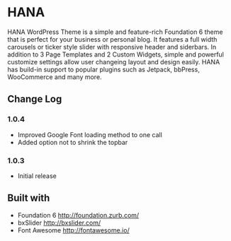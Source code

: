# HANA
HANA WordPress Theme is a simple and feature-rich Foundation 6 theme that is perfect for your business or personal blog. It features a full width carousels or ticker style slider with responsive header and siderbars. In addition to 3 Page Templates and 2 Custom Widgets, simple and powerful customize settings allow user changeing layout and design easily. HANA has build-in support to popular plugins such as Jetpack, bbPress, WooCommerce and many more.

## Change Log

### 1.0.4

* Improved Google Font loading method to one call
* Added option not to shrink the topbar
 
### 1.0.3

* Initial release

## Built with

* Foundation 6 http://foundation.zurb.com/
* bxSlider http://bxslider.com/
* Font Awesome http://fontawesome.io/
